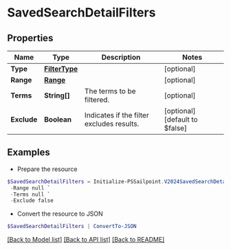 # SavedSearchDetailFilters
## Properties

Name | Type | Description | Notes
------------ | ------------- | ------------- | -------------
**Type** | [**FilterType**](FilterType.md) |  | [optional] 
**Range** | [**Range**](Range.md) |  | [optional] 
**Terms** | **String[]** | The terms to be filtered. | [optional] 
**Exclude** | **Boolean** | Indicates if the filter excludes results. | [optional] [default to $false]

## Examples

- Prepare the resource
```powershell
$SavedSearchDetailFilters = Initialize-PSSailpoint.V2024SavedSearchDetailFilters  -Type null `
 -Range null `
 -Terms null `
 -Exclude false
```

- Convert the resource to JSON
```powershell
$SavedSearchDetailFilters | ConvertTo-JSON
```

[[Back to Model list]](../README.md#documentation-for-models) [[Back to API list]](../README.md#documentation-for-api-endpoints) [[Back to README]](../README.md)

